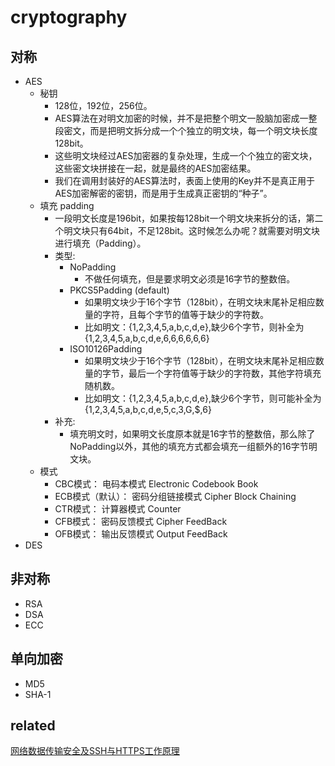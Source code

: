 # cryptography

## 对称
- AES
    - 秘钥
        - 128位，192位，256位。
        - AES算法在对明文加密的时候，并不是把整个明文一股脑加密成一整段密文，而是把明文拆分成一个个独立的明文块，每一个明文块长度128bit。
        - 这些明文块经过AES加密器的复杂处理，生成一个个独立的密文块，这些密文块拼接在一起，就是最终的AES加密结果。
        - 我们在调用封装好的AES算法时，表面上使用的Key并不是真正用于AES加密解密的密钥，而是用于生成真正密钥的“种子”。
    - 填充 padding
        - 一段明文长度是196bit，如果按每128bit一个明文块来拆分的话，第二个明文块只有64bit，不足128bit。这时候怎么办呢？就需要对明文块进行填充（Padding）。
        - 类型:
            - NoPadding
                - 不做任何填充，但是要求明文必须是16字节的整数倍。
            - PKCS5Padding (default)
                - 如果明文块少于16个字节（128bit），在明文块末尾补足相应数量的字符，且每个字节的值等于缺少的字符数。
                - 比如明文：{1,2,3,4,5,a,b,c,d,e},缺少6个字节，则补全为{1,2,3,4,5,a,b,c,d,e,6,6,6,6,6,6}
            - ISO10126Padding
                - 如果明文块少于16个字节（128bit），在明文块末尾补足相应数量的字节，最后一个字符值等于缺少的字符数，其他字符填充随机数。
                - 比如明文：{1,2,3,4,5,a,b,c,d,e},缺少6个字节，则可能补全为{1,2,3,4,5,a,b,c,d,e,5,c,3,G,$,6}
        - 补充:
            - 填充明文时，如果明文长度原本就是16字节的整数倍，那么除了NoPadding以外，其他的填充方式都会填充一组额外的16字节明文块。
    - 模式
        - CBC模式： 电码本模式 Electronic Codebook Book
        - ECB模式（默认）： 密码分组链接模式    Cipher Block Chaining
        - CTR模式： 计算器模式    Counter
        - CFB模式： 密码反馈模式    Cipher FeedBack
        - OFB模式： 输出反馈模式    Output FeedBack
- DES
## 非对称
- RSA
- DSA
- ECC
## 单向加密
- MD5
- SHA-1

## related
[网络数据传输安全及SSH与HTTPS工作原理](related/网络数据传输安全及SSH与HTTPS工作原理.md)